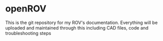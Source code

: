 # openROV
This is the git repository for my ROV's documentation. Everything will be uploaded and maintained through this including CAD files, code and troubleshooting steps
